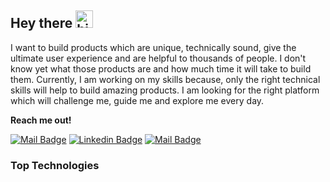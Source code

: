 ## Hey there <img src="https://user-images.githubusercontent.com/1303154/88677602-1635ba80-d120-11ea-84d8-d263ba5fc3c0.gif" width="28px" alt="hi">

I want to build products which are unique, technically sound, give the ultimate user experience and are helpful to thousands of people. I don't know yet what those products are and how much time it will take to build them. Currently, I am working on my skills because, only the right technical skills will help to build amazing products. I am looking for the right platform which will challenge me, guide me and explore me every day.

**Reach me out!**

[![Mail Badge](https://img.shields.io/badge/-UdayAIWorld-e74c3c?style=flat&labelColor=e74c3c&logo=youtube&logoColor=white)](https://www.youtube.com/channel/UCC2dgsmQElTt-8xMsxN5Clw) [![Linkedin Badge](https://img.shields.io/badge/-Uday-0e76a8?style=flat&labelColor=0e76a8&logo=linkedin&logoColor=white)](https://www.linkedin.com/in/udaykumar368/)  [![Mail Badge](https://img.shields.io/badge/-udaykumar-c0392b?style=flat&labelColor=c0392b&logo=gmail&logoColor=white)](mailto:udayabdm368gmail.com)

<!-- TODO: Add last video link -->

<!-- - 🔭 I’m  currently doing Post Graduate in **Artificial Intelligence and Machine Learning** at NIT Warangal offered by
Edureka Platform. 
- 🤔 I’m looking for roles as a Data Scientist, Data Analyst, ML Engineer,Computer Vision Engineer and ready to join immediately.
- 📫 Openly collabarate with any Data Science and ML,CV,NLP projects
- 📢 Gmail: udayabdm368@gmail.com
- 😄 [My Resume](https://github.com/UDAY368/UDAY368/blob/main/images/UDAY%20FINAL%20RESUME.pdf) -->

### Top Technologies

<!-- TODO: Make technologies links takes you to repositories -->

<!-- [![React Badge](https://img.shields.io/badge/-Python-61DBFB?style=for-the-badge&labelColor=black&logo=python&logoColor=61DBFB)](#)    [![Javascript Badge](https://img.shields.io/badge/-Mysql-F0DB4F?style=for-the-badge&labelColor=black&logo=mysql&logoColor=F0DB4F)](#) 
        [![Typescript Badge](https://img.shields.io/badge/-Tableau-007acc?style=for-the-badge&labelColor=black&logo=tableau&logoColor=007acc)](#) 
         [![GraphQL Badge](https://img.shields.io/badge/-flask-e535ab?style=for-the-badge&labelColor=black&logo=flask&logoColor=e535ab)](#) 
         [![Nodejs Badge](https://img.shields.io/badge/-Tensorflow-61fba8?style=for-the-badge&labelColor=black&logo=tensorflow&logoColor=61fba8)](#) 
         [![Nodejs Badge](https://img.shields.io/badge/-keras-61b4fb?style=for-the-badge&labelColor=black&logo=keras&logoColor=61b4fb)](#) 
         [![Nodejs Badge](https://img.shields.io/badge/-pytorch-b4fb61?style=for-the-badge&labelColor=black&logo=pytorch&logoColor=b4fb61)](#) 
        [![Nodejs Badge](https://img.shields.io/badge/-AWS-fba861?style=for-the-badge&labelColor=black&logo=amazon&logoColor=fba861)](#)
        [![Nodejs Badge](https://img.shields.io/badge/-mongodb-fdacd7?style=for-the-badge&labelColor=black&logo=mongodb&logoColor=fdacd7)](#) 
         [![Nodejs Badge](https://img.shields.io/badge/-Postman-acfde7?style=for-the-badge&labelColor=black&logo=postman&logoColor=acfde7)](#) 
         [![Nodejs Badge](https://img.shields.io/badge/-Jupyter-fba861?style=for-the-badge&labelColor=black&logo=jupyter&logoColor=fba861)](#)

### Tutorials Made by Me
[<img align="left" alt="Visual Studio Code" width="90px" src="https://github.com/UDAY368/UDAY368/blob/main/images/data%20science.png" />][DataScience]

[<img align="left" alt="React" width="70px" src="https://github.com/UDAY368/UDAY368/blob/main/images/machine%20learning.png" />][MachineLearing]

[<img align="left" alt="HTML5" width="70px" src="https://github.com/UDAY368/UDAY368/blob/main/images/computer%20vision.png" />][ComputerVision]

[<img align="left" alt="JavaScript" width="60px" src="https://github.com/UDAY368/UDAY368/blob/main/images/nlp.png" />][NLP]

[<img align="left" alt="Visual Studio Code" width="70px" src="https://github.com/UDAY368/UDAY368/blob/main/images/Data%20analytics.png" />][DataAnalytics]

[<img align="left" alt="Visual Studio Code" width="70px" src="https://github.com/UDAY368/UDAY368/blob/main/images/aws.png" />][AWS]

<br />
<br />
<br />

### Profile Visits 

![visitors](https://visitor-badge.glitch.me/badge?page_id=UDAY368.UDAY368)




### Github Stats

![Ipenywis's github stats](https://github-readme-stats.vercel.app/api?username=UDAY368&count_private=true&theme=tokyonight&hide=contribs,prs)


[MachineLearing]: https://www.youtube.com/playlist?list=PLdzNVRb9ry4jo_JokuNFhJmQrNweZirQ-
[ComputerVision]: https://www.youtube.com/playlist?list=PLdzNVRb9ry4h4bRkgsKXSY4SwK0EVNpeP
[NLP]: https://www.youtube.com/playlist?list=PLdzNVRb9ry4jdqBYVZZaTNWRuuPzpuvMs
[DataAnalytics]: https://www.youtube.com/playlist?list=PLdzNVRb9ry4jiYbW1tqoJ8aGBdl1u7Rd9
[DataScience]: https://www.youtube.com/playlist?list=PLdzNVRb9ry4iNDJTVGiepPcnHaffoEcm5
[AWS]: https://www.youtube.com/playlist?list=PLdzNVRb9ry4j3HVcttbB61WEhVpSUSHdA -->
